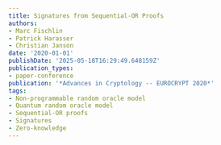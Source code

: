 ```yaml
---
title: Signatures from Sequential-OR Proofs
authors:
- Marc Fischlin
- Patrick Harasser
- Christian Janson
date: '2020-01-01'
publishDate: '2025-05-18T16:29:49.648159Z'
publication_types:
- paper-conference
publication: '*Advances in Cryptology -- EUROCRYPT 2020*'
tags:
- Non-programmable random oracle model
- Quantum random oracle model
- Sequential-OR proofs
- Signatures
- Zero-knowledge
---
```

